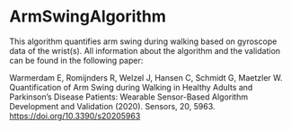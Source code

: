# ArmSwingAlgorithm
This algorithm quantifies arm swing during walking based on gyroscope data of the wrist(s).
All information about the algorithm and the validation can be found in the following paper:

Warmerdam E, Romijnders R, Welzel J, Hansen C, Schmidt G, Maetzler W. Quantification of Arm Swing during Walking in Healthy Adults and Parkinson’s Disease Patients: Wearable Sensor-Based Algorithm Development and Validation (2020). Sensors, 20, 5963. https://doi.org/10.3390/s20205963


